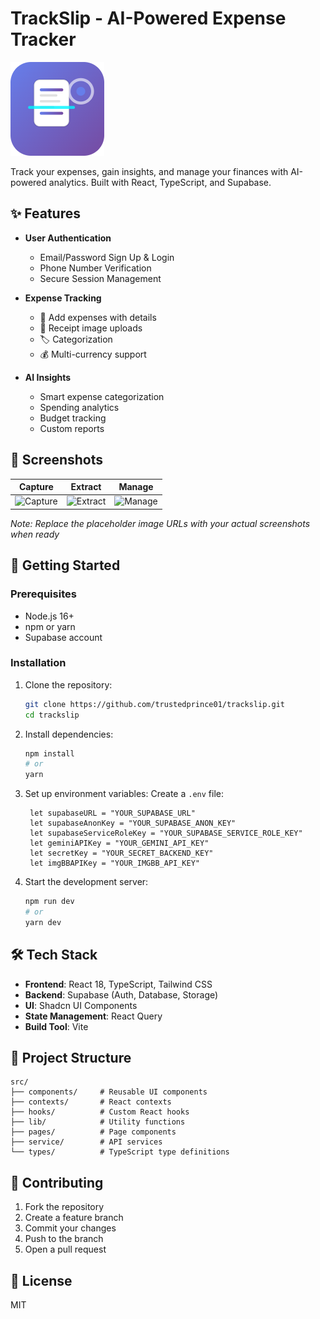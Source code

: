 # TrackSlip - AI-Powered Expense Tracker

![TrackSlip Logo](/public/logo.png)

Track your expenses, gain insights, and manage your finances with AI-powered analytics. Built with React, TypeScript, and Supabase.

## ✨ Features

- **User Authentication**
  - Email/Password Sign Up & Login
  - Phone Number Verification
  - Secure Session Management

- **Expense Tracking**
  - 📝 Add expenses with details
  - 📸 Receipt image uploads
  - 🏷️ Categorization
  - 💰 Multi-currency support

- **AI Insights**
  - Smart expense categorization
  - Spending analytics
  - Budget tracking
  - Custom reports

## 📱 Screenshots

| Capture | Extract | Manage |
|--------|--------|--------|
| ![Capture](https://github.com/user-attachments/assets/458a19fa-2cc1-483e-abbd-2cd0cf75c99a) | ![Extract](https://github.com/user-attachments/assets/059bc146-7277-4a7f-a6c6-81d88544fb63) | ![Manage](https://github.com/user-attachments/assets/8b4a082a-ba40-46c9-b55c-b7477d0da197) |

*Note: Replace the placeholder image URLs with your actual screenshots when ready*

## 🚀 Getting Started

### Prerequisites
- Node.js 16+
- npm or yarn
- Supabase account

### Installation

1. Clone the repository:
   ```bash
   git clone https://github.com/trustedprince01/trackslip.git
   cd trackslip
   ```

2. Install dependencies:
   ```bash
   npm install
   # or
   yarn
   ```

3. Set up environment variables:
   Create a `.env` file:
   ```
    let supabaseURL = "YOUR_SUPABASE_URL"
    let supabaseAnonKey = "YOUR_SUPABASE_ANON_KEY"
    let supabaseServiceRoleKey = "YOUR_SUPABASE_SERVICE_ROLE_KEY"
    let geminiAPIKey = "YOUR_GEMINI_API_KEY"
    let secretKey = "YOUR_SECRET_BACKEND_KEY"
    let imgBBAPIKey = "YOUR_IMGBB_API_KEY"
   ```

4. Start the development server:
   ```bash
   npm run dev
   # or
   yarn dev
   ```

## 🛠 Tech Stack

- **Frontend**: React 18, TypeScript, Tailwind CSS
- **Backend**: Supabase (Auth, Database, Storage)
- **UI**: Shadcn UI Components
- **State Management**: React Query
- **Build Tool**: Vite

## 📂 Project Structure

```
src/
├── components/     # Reusable UI components
├── contexts/       # React contexts
├── hooks/          # Custom React hooks
├── lib/            # Utility functions
├── pages/          # Page components
├── service/        # API services
└── types/          # TypeScript type definitions
```

## 🤝 Contributing

1. Fork the repository
2. Create a feature branch
3. Commit your changes
4. Push to the branch
5. Open a pull request

## 📄 License

MIT
